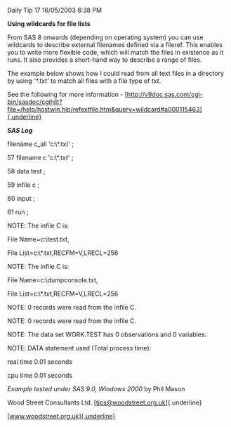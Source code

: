 Daily Tip 17 16/05/2003 8:38 PM

**Using wildcards for file lists**

From SAS 8 onwards (depending on operating system) you can use wildcards
to describe external filenames defined via a fileref. This enables you
to write more flexible code, which will match the files in existence as
it runs. It also provides a short-hand way to describe a range of files.

The example below shows how I could read from all text files in a
directory by using *'\*.txt'* to match all files with a file type of
*txt*.

See the following for more information -
[http://v9doc.sas.com/cgi-bin/sasdoc/cgihilt?file=/help/hostwin.hlp/refextfile.htm&query=wildcard#a000115463]{.underline}

***SAS Log***

filename c_all 'c:\\\*.txt' ;

57 filename c \'c:\\\*.txt\' ;

58 data test ;

59 infile c ;

60 input ;

61 run ;

NOTE: The infile C is:

File Name=c:\\test.txt,

File List=c:\\\*.txt,RECFM=V,LRECL=256

NOTE: The infile C is:

File Name=c:\\dumpconsole.txt,

File List=c:\\\*.txt,RECFM=V,LRECL=256

NOTE: 0 records were read from the infile C.

NOTE: 0 records were read from the infile C.

NOTE: The data set WORK.TEST has 0 observations and 0 variables.

NOTE: DATA statement used (Total process time):

real time 0.01 seconds

cpu time 0.01 seconds

*Example tested under SAS 9.0, Windows 2000* by Phil Mason

Wood Street Consultants Ltd. [tips@woodstreet.org.uk]{.underline}

[www.woodstreet.org.uk]{.underline}
